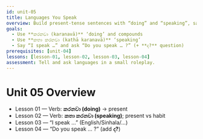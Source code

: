```yaml
---
id: unit-05
title: Languages You Speak
overview: Build present-tense sentences with “doing” and “speaking”, say which language you speak, and ask others.
goals:
  - Use **කරනවා (karanavā)** ‘doing’ and compounds
  - Use **කතා කරනවා (kathā karanavā)** ‘speaking’
  - Say “I speak …” and ask “Do you speak … ?” (+ **ද?** question)
prerequisites: [unit-04]
lessons: [lesson-01, lesson-02, lesson-03, lesson-04]
assessment: Tell and ask languages in a small roleplay.
---
```


# Unit 05 Overview

- Lesson 01 — Verb: **කරනවා (doing)** → present
- Lesson 02 — Verb: **කතා කරනවා (speaking)**; present vs habit
- Lesson 03 — “I speak …” (English/Sinhala/…)
- Lesson 04 — “Do you speak … ?” (add **ද?**)
